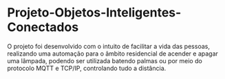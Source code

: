 # Projeto-Objetos-Inteligentes-Conectados

O projeto foi desenvolvido com o intuito de facilitar a vida das pessoas, realizando uma automação para o âmbito residencial de acender e apagar uma lâmpada, podendo ser utilizada batendo palmas ou por meio do protocolo MQTT e TCP/IP, controlando tudo a distância.
